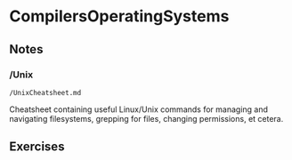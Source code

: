 # CompilersOperatingSystems

## Notes

### /Unix

`/UnixCheatsheet.md`

Cheatsheet containing useful Linux/Unix commands for managing and navigating filesystems, grepping for files, changing permissions, et cetera.

## Exercises